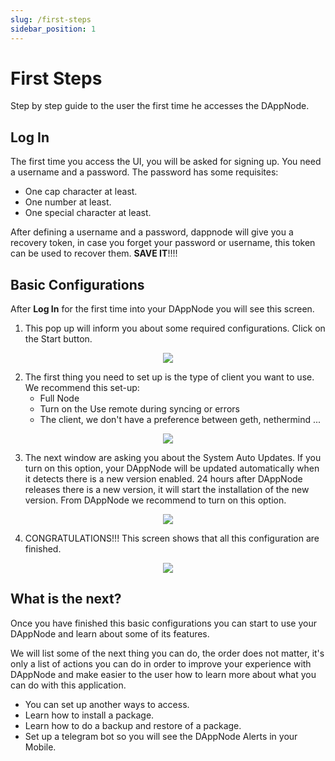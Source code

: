 ```yaml
---
slug: /first-steps
sidebar_position: 1
---
```


# First Steps

Step by step guide to the user the first time he accesses the DAppNode.

## Log In

The first time you access the UI, you will be asked for signing up. You need a username and a password. The password has some requisites:

- One cap character at least.
- One number at least.
- One special character at least.

After defining a username and a password, dappnode will give you a recovery token, in case you forget your password or username, this token can be used to recover them. **SAVE IT**!!!!

## Basic Configurations

After **Log In** for the first time into your DAppNode you will see this screen.

1. This pop up will inform you about some required configurations. Click on the Start button.

<p align="center">
    <img src="../../../../img/first_steps_1.png"/>
</p>

2. The first thing you need to set up is the type of client you want to use. We recommend this set-up:
   - Full Node
   - Turn on the Use remote during syncing or errors
   - The client, we don't have a preference between geth, nethermind ...

<p align="center">
    <img src="../../../../img/first_steps_2.png"/>
</p>

3. The next window are asking you about the System Auto Updates. If you turn on this option, your DAppNode will be updated automatically when it detects there is a new version enabled. 24 hours after DAppNode releases there is a new version, it will start the installation of the new version. From DAppNode we recommend to turn on this option.

<p align="center">
    <img src="../../../../img/first_steps_3.png"/>
</p>

4. CONGRATULATIONS!!! This screen shows that all this configuration are finished.

<p align="center">
    <img src="../../../../img/first_steps_4.png"/>
</p>

## What is the next?

Once you have finished this basic configurations you can start to use your DAppNode and learn about some of its features.

We will list some of the next thing you can do, the order does not matter, it's only a list of actions you can do in order to improve your experience with DAppNode and make easier to the user how to learn more about what you can do with this application.

- You can set up another ways to access.
- Learn how to install a package.
- Learn how to do a backup and restore of a package.
- Set up a telegram bot so you will see the DAppNode Alerts in your Mobile.
